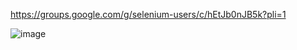 https://groups.google.com/g/selenium-users/c/hEtJb0nJB5k?pli=1

![image](https://github.com/user-attachments/assets/f2e740a4-8f46-49a8-8ffb-ae95ab0d559d)
